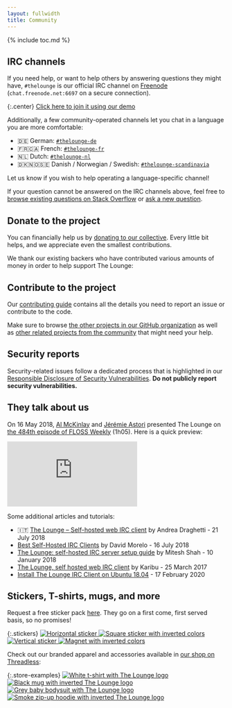 ```yaml
---
layout: fullwidth
title: Community
---
```


{% include toc.md %}

## IRC channels

If you need help, or want to help others by answering questions they might have, `#thelounge` is our official IRC channel on [Freenode](https://freenode.net/) (`chat.freenode.net:6697` on a secure connection).

{:.center}
[Click here to join it using our demo](https://demo.thelounge.chat/?join=thelounge)

Additionally, a few community-operated channels let you chat in a language you are more comfortable:

- 🇩🇪 German: [`#thelounge-de`](https://demo.thelounge.chat/?join=thelounge-de)
- 🇫🇷🇨🇦 French: [`#thelounge-fr`](https://demo.thelounge.chat/?join=thelounge-fr)
- 🇳🇱 Dutch: [`#thelounge-nl`](https://demo.thelounge.chat/?join=thelounge-nl)
- 🇩🇰🇳🇴🇸🇪 Danish / Norwegian / Swedish: [`#thelounge-scandinavia`](https://demo.thelounge.chat/?join=thelounge-scandinavia)

Let us know if you wish to help operating a language-specific channel!

If your question cannot be answered on the IRC channels above, feel free to [browse existing questions on Stack Overflow](https://stackoverflow.com/questions/tagged/thelounge) or [ask a new question](  https://stackoverflow.com/questions/ask?tags=thelounge).

## Donate to the project

You can financially help us by [donating to our collective](https://opencollective.com/thelounge). Every little bit helps, and we appreciate even the smallest contributions.

We thank our existing backers who have contributed various amounts of money in order to help support The Lounge:

<object class="center-block hidden-xs" type="image/svg+xml" data="https://opencollective.com/thelounge/backers.svg?avatarHeight=50&width=660" width="660"></object>

<object class="center-block visible-xs-block" type="image/svg+xml" data="https://opencollective.com/thelounge/backers.svg?avatarHeight=50&width=280" width="280"></object>

## Contribute to the project

Our [contributing guide](https://github.com/thelounge/thelounge/blob/master/.github/CONTRIBUTING.md) contains all the details you need to report an issue or contribute to the code.

Make sure to browse [the other projects in our GitHub organization](https://github.com/thelounge) as well as [other related projects from the community](https://github.com/topics/thelounge) that might need your help.

## Security reports

Security-related issues follow a dedicated process that is highlighted in our [Responsible Disclosure of Security Vulnerabilities](https://github.com/thelounge/thelounge/blob/master/SECURITY.md). **Do not publicly report security vulnerabilities.**

## They talk about us

On 16 May 2018, [Al McKinlay](https://alistair.mckinlay.me/) and [Jérémie Astori](https://jeremie.astori.fr) presented The Lounge on [the 484th episode of FLOSS Weekly](https://twit.tv/shows/floss-weekly/episodes/484) (1h05). Here is a quick preview:

<div class="video-preview">
  <div class="embed-responsive embed-responsive-16by9">
    <iframe class="embed-responsive-item" src="https://www.youtube-nocookie.com/embed/6IF5-IsNCFw?rel=0&amp;showinfo=0" frameborder="0" allow="autoplay; encrypted-media" allowfullscreen></iframe>
  </div>
</div>

Some additional articles and tutorials:

- 🇮🇹 [The Lounge – Self-hosted web IRC client](https://www.andreadraghetti.it/the-lounge-self-hosted-web-irc-client/) by Andrea Draghetti - 21 July 2018
- [Best Self-Hosted IRC Clients](https://linuxhint.com/best-self-hosted-irc-clients/) by David Morelo - 16 July 2018
- [The Lounge: self-hosted IRC server setup guide](https://computableverse.com/blog/thelounge-self-hosted-irc-server-setup-guide) by Mitesh Shah - 10 January 2018
- [The Lounge, self hosted web IRC client](https://freedif.org/the-lounge-self-hosted-web-irc-client) by Karibu - 25 March 2017
- [Install The Lounge IRC Client on Ubuntu 18.04](https://samirparikh.com/blog/install-thelounge-ubuntu.html) - 17 February 2020

## Stickers, T-shirts, mugs, and more

Request a free sticker pack [here](https://docs.google.com/forms/d/e/1FAIpQLSfv2K0o59Z5y09-ejZlVO8nPerylA8BXZ2tfpV6OJi8wCg2Vw/viewform). They go on a first come, first served basis, so no promises!

{:.stickers}
[
  ![Horizontal sticker](/img/stickers/sticker-horizontal.png)
  ![Square sticker with inverted colors](/img/stickers/sticker-square.png)
  ![Vertical sticker](/img/stickers/sticker-vertical.png)
  ![Magnet with inverted colors](/img/stickers/magnet.png)
](https://docs.google.com/forms/d/e/1FAIpQLSfv2K0o59Z5y09-ejZlVO8nPerylA8BXZ2tfpV6OJi8wCg2Vw/viewform)

Check out our branded apparel and accessories available in [our shop on Threadless](https://thelounge.threadless.com/):

{:.store-examples}
[![White t-shirt with The Lounge logo](/img/store/tshirt-white.jpg)](https://thelounge.threadless.com/designs/logo-bright/mens/t-shirt/triblend?color=heather_white)
[![Black mug with inverted The Lounge logo](/img/store/mug-black.jpg)](https://thelounge.threadless.com/designs/logo-dark/accessories/mug/standard?color=black&size=11oz)
[![Grey baby bodysuit with The Lounge logo](/img/store/bodysuit-grey.jpg)](https://thelounge.threadless.com/designs/logo-bright/kids/baby-longsleeve-bodysuit?color=heather_grey)
[![Smoke zip-up hoodie with inverted The Lounge logo](/img/store/hoodie-smoke.jpg)](https://thelounge.threadless.com/designs/logo-dark/mens/zip-up-hoody/french-terry?color=smoke)
